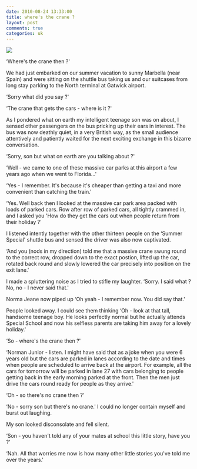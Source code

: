 ```yaml
---
date: 2010-08-24 13:33:00
title: where's the crane ?
layout: post
comments: true
categories: uk
---
```

<a href="http://picasaweb.google.com/lh/photo/-nLJKv8_fvJvAnGtJ-_Pug?feat=embedwebsite"><img src="http://lh6.ggpht.com/_l2uGy1RGCiE/THPAS6mHZMI/AAAAAAAABm4/gGMyTKYuAHg/s400/airport_parking.jpg" /></a>

‘Where's the crane then ?'

We had just embarked on our summer vacation to sunny Marbella (near
Spain) and were sitting on the shuttle bus taking us and our suitcases
from long stay parking to the North terminal at Gatwick airport.

‘Sorry what did you say ?'

‘The crane that gets the cars - where is it ?'

As I pondered what on earth my intelligent teenage son was on about, I
sensed other passengers on the bus pricking up their ears in interest.
The bus was now deathly quiet, in a very British way, as the small
audience attentively and patiently waited for the next exciting exchange
in this bizarre conversation.

‘Sorry, son but what on earth are you talking about ?'

‘Well - we came to one of these massive car parks at this airport a few
years ago when we went to Florida…'

‘Yes - I remember. It's because it's cheaper than getting a taxi and
more convenient than catching the train.'

‘Yes. Well back then I looked at the massive car park area packed with
loads of parked cars. Row after row of parked cars, all tightly crammed
in, and I asked you 'How do they get the cars out when people return
from their holiday ?'

I listened intently together with the other thirteen people on the
‘Summer Special' shuttle bus and sensed the driver was also now
captivated.

‘And you (nods in my direction) told me that a massive crane swung round
to the correct row, dropped down to the exact postion, lifted up the
car, rotated back round and slowly lowered the car precisely into
position on the exit lane.'

I made a spluttering noise as I tried to stifle my laughter. ‘Sorry. I
said what ? No, no - I never said that.'

Norma Jeane now piped up ‘Oh yeah - I remember now. You did say that.'

People looked away. I could see them thinking ‘Oh - look at that tall,
handsome teenage boy. He looks perfectly normal but he actually attends
Special School and now his selfless parents are taking him away for a
lovely holiday.'

‘So - where's the crane then ?'

‘Norman Junior - listen. I might have said that as a joke when you were
6 years old but the cars are parked in lanes according to the date and
times when people are scheduled to arrive back at the airport. For
example, all the cars for tomorrow will be parked in lane 27 with cars
belonging to people getting back in the early morning parked at the
front. Then the men just drive the cars round ready for people as they
arrive.'

‘Oh - so there's no crane then ?'

‘No - sorry son but there's no crane.' I could no longer contain myself
and burst out laughing.

My son looked disconsolate and fell silent.

‘Son - you haven't told any of your mates at school this little story,
have you ?'

‘Nah. All that worries me now is how many other little stories you've
told me over the years.'
